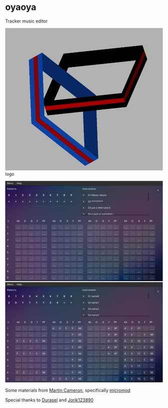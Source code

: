 # oyaoya
Tracker music editor

![](etc/logo.jpg)
logo

![](etc/screenshot_1.png)
![](etc/screenshot_2.png)

Some materials from [Martin Cameron](https://github.com/martincameron), specifically [micromod](https://github.com/martincameron/micromod)

Special thanks to [Durasel](https://github.com/durasel74) and [Jorik123890](https://github.com/Jorik123890)
